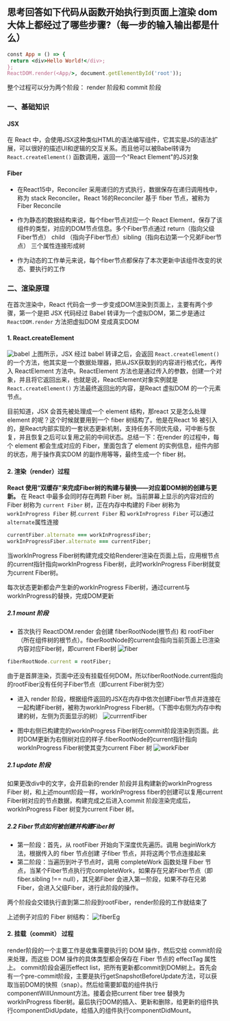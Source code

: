 ## 思考回答如下代码从函数开始执行到页面上渲染 dom 大体上都经过了哪些步骤?（每一步的输入输出都是什么）

``` ruby
const App = () => {
 return <div>Hello World!</div>;
};
ReactDOM.render(<App/>, document.getElementById('root'));
```

整个过程可以分为两个阶段： render 阶段和 commit 阶段

### 一、基础知识

#### JSX

在 React 中，会使用JSX这种类似HTML的语法编写组件，它其实是JS的语法扩展，可以很好的描述UI和逻辑的交互关系。而且他可以被Babel转译为 `React.createElement()` 函数调用，返回一个"React Element"的JS对象

#### Fiber

- 在React15中，Reconciler 采用递归的方式执行，数据保存在递归调用栈中，称为 stack Reconciler。React 16的Reconciler 基于 fiber 节点，被称为 Fiber Reconcile

- 作为静态的数据结构来说，每个fiber节点对应一个 React Element，保存了该组件的类型，对应的DOM节点信息。多个Fiber节点通过 return（指向父级Fiber节点） child （指向子Fiber节点）sibling（指向右边第一个兄弟Fiber节点） 三个属性连接形成树

- 作为动态的工作单元来说，每个fiber节点都保存了本次更新中该组件改变的状态、要执行的工作

### 二、渲染原理

在首次渲染中，React 代码会一步一步变成DOM渲染到页面上，主要有两个步骤，第一个是把 JSX 代码经过 Babel 转译为一个虚拟DOM，第二步是通过 `ReactDOM.render` 方法把虚拟DOM 变成真实DOM

#### 1. React.createElement

![babel](https://user-images.githubusercontent.com/58175836/185725610-439a2bd7-439b-4f21-9980-adaeba54164a.jpg)
上图所示，JSX 经过 babel 转译之后，会返回 `React.createElement()` 的一个方法，他其实是一个数据处理器，把从JSX获取到的内容进行格式化，再传入 ReactElement 方法中。ReactElement 方法也是通过传入的参数，创建一个对象，并且将它返回出来，也就是说，ReactElement对象实例就是 `React.createElement()` 方法最终返回出的内容，是React 虚拟DOM 的一个元素节点。

目前知道，JSX 会首先被处理成一个 element 结构，那react 又是怎么处理 element 的呢？这个时候就要用到一个 fiber 树结构了。他是在React 16 被引入的，是React内部实现的一套状态更新机制，支持任务不同优先级，可中断与恢复，并且恢复之后可以复用之前的中间状态。总结一下：在render 的过程中，每个 element 都会生成对应的 Fiber，里面包含了 element 的实例信息，组件内部的状态，用于操作真实DOM 的副作用等等，最终生成一个 fiber 树。

#### 2. 渲染（render）过程

**React 使用“双缓存”来完成Fiber树的构建与替换——对应着DOM树的创建与更新。**
在 React 中最多会同时存在两颗 Fiber 树。当前屏幕上显示的内容对应的 Fiber 树称为 `current Fiber` 树，正在内存中构建的 Fiber 树称为 `workInProgress Fiber` 树.`current Fiber` 和 `workInProgress Fiber` 可以通过 `alternate`属性连接

``` ruby
currentFiber.alternate === workInProgressFiber;
workInProgressFiber.alternate === currentFiber;
```

当workInProgress Fiber树构建完成交给Renderer渲染在页面上后，应用根节点的current指针指向workInProgress Fiber树，此时workInProgress Fiber树就变为current Fiber树。

每次状态更新都会产生新的workInProgress Fiber树，通过current与workInProgress的替换，完成DOM更新

##### 2.1 mount 阶段

- 首次执行 ReactDOM.render 会创建 fiberRootNode(根节点) 和 rootFiber（所在组件树的根节点）。fiberRootNode的current会指向当前页面上已渲染内容对应Fiber树，即current Fiber树
![fiber](https://user-images.githubusercontent.com/58175836/185725551-ede56f93-bcc9-4238-b4f2-4116e4458154.jpg)

``` ruby
fiberRootNode.current = rootFiber;
```

由于是首屏渲染，页面中还没有挂载任何DOM，所以fiberRootNode.current指向的rootFiber没有任何子Fiber节点（即current Fiber树为空）

- 进入 render 阶段，根据组件返回的JSX在内存中依次创建Fiber节点并连接在一起构建Fiber树，被称为workInProgress Fiber树。（下图中右侧为内存中构建的树，左侧为页面显示的树）
![currrentFiber](https://user-images.githubusercontent.com/58175836/185725568-28d11585-5f02-47fa-9629-4a6d00ed39a5.jpg)

- 图中右侧已构建完的workInProgress Fiber树在commit阶段渲染到页面。此时DOM更新为右侧树对应的样子.fiberRootNode的current指针指向workInProgress Fiber树使其变为current Fiber 树
![workFiber](https://user-images.githubusercontent.com/58175836/185725579-04ee1c0d-ed3d-4e1c-babb-60dd78365208.jpg)

##### 2.1 update 阶段

如果更改div中的文字，会开启新的render 阶段并且构建新的workInProgress Fiber 树，和上述mount阶段一样，workInProgress fiber的创建可以复用current Fiber树对应的节点数据，构建完成之后进入commit 阶段渲染完成后，workInProgress Fiber 树变为current Fiber 树。

##### 2.2 Fiber节点如何被创建并构建Fiber树

- 第一阶段：首先，从 rootFiber 开始向下深度优先遍历。调用 beginWork方法，根据传入的 fiber 节点创建 子fiber 节点，并将这两个节点连接起来
- 第二阶段：当遍历到叶子节点时，调用 completeWork 函数处理 Fiber 节点，当某个Fiber节点执行完completeWork，如果存在兄弟Fiber节点（即fiber.sibling !== null），其兄弟Fiber 会进入第一阶段，如果不存在兄弟Fiber，会进入父级Fiber，进行此阶段的操作。

两个阶段会交错执行直到第二阶段到rootFiber，render阶段的工作就结束了

上述例子对应的 Fiber 树结构：
![fiberEg](https://user-images.githubusercontent.com/58175836/185725509-f25e0b99-eb50-4fd0-9cb9-d7e6bacf7467.jpg)

#### 2. 挂载（commit） 过程

render阶段的一个主要工作是收集需要执行的 DOM 操作，然后交给 commit阶段 来处理，而这些 DOM 操作的具体类型都会保存在 Fiber 节点的 effectTag 属性上。
commit阶段会遍历effect list，把所有更新都commit到DOM树上。首先会有一个pre-commit阶段，主要是执行getSnapshotBeforeUpdate方法，可以获取当前DOM的快照（snap）。然后给需要卸载的组件执行componentWillUnmount方法。接着会把current fiber tree 替换为workInProgress fiber树。最后执行DOM的插入、更新和删除，给更新的组件执行componentDidUpdate，给插入的组件执行componentDidMount。
